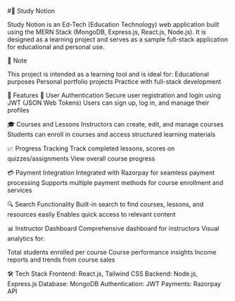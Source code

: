 
#📘 Study Notion

Study Notion is an Ed-Tech (Education Technology) web application built using the MERN Stack (MongoDB, Express.js, React.js, Node.js). It is designed as a learning project and serves as a sample full-stack application for educational and personal use.

📝 Note

This project is intended as a learning tool and is ideal for:
Educational purposes
Personal portfolio projects
Practice with full-stack development

🚀 Features
🔐 User Authentication
Secure user registration and login using JWT (JSON Web Tokens)
Users can sign up, log in, and manage their profiles

🎓 Courses and Lessons
Instructors can create, edit, and manage courses
Students can enroll in courses and access structured learning materials

📈 Progress Tracking
Track completed lessons, scores on quizzes/assignments
View overall course progress

💳 Payment Integration
Integrated with Razorpay for seamless payment processing
Supports multiple payment methods for course enrollment and services

🔍 Search Functionality
Built-in search to find courses, lessons, and resources easily
Enables quick access to relevant content

📊 Instructor Dashboard
Comprehensive dashboard for instructors
Visual analytics for:

Total students enrolled per course
Course performance insights
Income reports and trends from course sales

🛠️ Tech Stack
Frontend: React.js, Tailwind CSS
Backend: Node.js, Express.js
Database: MongoDB
Authentication: JWT
Payments: Razorpay API



